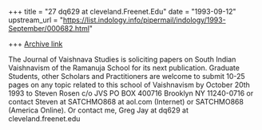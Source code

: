 +++
title = "27 dq629 at cleveland.Freenet.Edu"
date = "1993-09-12"
upstream_url = "https://list.indology.info/pipermail/indology/1993-September/000682.html"

+++
[Archive link](https://list.indology.info/pipermail/indology/1993-September/000682.html)



The Journal of Vaishnava Studies is soliciting papers on South Indian
Vaishnavism of the Ramanuja School for its next publication. Graduate
Students, other Scholars and Practitioners are welcome to submit 10-25
pages on any topic related to this school of Vaishnavism by October 20th
1993 to Steven Rosen c/o JVS PO BOX 400716 Brooklyn NY 11240-0716 or
contact Steven at SATCHMO868 at aol.com (Internet) or SATCHMO868 (America
Online). Or contact me, Greg Jay at dq629 at cleveland.freenet.edu





